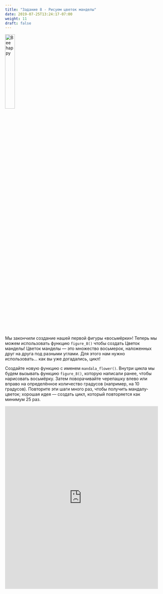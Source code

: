 ```yaml
---
title: "Задание 8 - Рисуем цветок манделы"
date: 2019-07-25T13:24:17-07:00
weight: 11
draft: false
---
```


<img src="../media/bee_happy.png" alt="Bee happy" width="25%"/>

Мы закончили создание нашей первой фигуры «восьмёрки»! Теперь мы можем использовать функцию `figure_8()` чтобы создать Цветок манделы! Цветок манделы — это множество восьмерок, наложенных друг на друга под разными углами. Для этого нам нужно использовать... как вы уже догадались, цикл!

Создайте новую функцию с именем `mandala_flower()`. Внутри цикла мы будем вызывать функцию `figure_8()`, которую написали ранее, чтобы нарисовать восьмёрку. Затем поворачивайте черепашку влево или вправо на определённое количество градусов (например, на 10 градусов). Повторите эти шаги много раз, чтобы получить мандалу-цветок; хорошая идея — создать цикл, который повторяется как минимум 25 раз. 

<iframe src="https://trinket.io/embed/python/b82ce0c14f" width="100%" height="600" frameborder="0" marginwidth="0" marginheight="0" allowfullscreen></iframe>